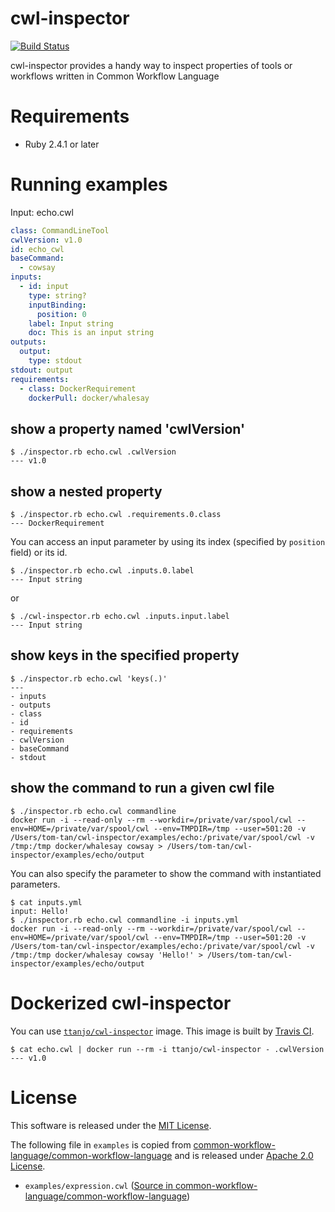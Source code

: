 # cwl-inspector
[![Build Status](https://travis-ci.org/tom-tan/cwl-inspector.svg?branch=master)](https://travis-ci.org/tom-tan/cwl-inspector)

cwl-inspector provides a handy way to inspect properties of tools or workflows written in Common Workflow Language

# Requirements
- Ruby 2.4.1 or later

# Running examples

Input: echo.cwl
```yaml
class: CommandLineTool
cwlVersion: v1.0
id: echo_cwl
baseCommand:
  - cowsay
inputs:
  - id: input
    type: string?
    inputBinding:
      position: 0
    label: Input string
    doc: This is an input string
outputs:
  output:
    type: stdout
stdout: output
requirements:
  - class: DockerRequirement
    dockerPull: docker/whalesay
```

## show a property named 'cwlVersion'
```console
$ ./inspector.rb echo.cwl .cwlVersion
--- v1.0
```

## show a nested property
```console
$ ./inspector.rb echo.cwl .requirements.0.class
--- DockerRequirement
```

You can access an input parameter by using its index (specified by `position` field) or its id.

```console
$ ./inspector.rb echo.cwl .inputs.0.label
--- Input string
```

or

```console
$ ./cwl-inspector.rb echo.cwl .inputs.input.label
--- Input string
```

## show keys in the specified property
```console
$ ./inspector.rb echo.cwl 'keys(.)'
---
- inputs
- outputs
- class
- id
- requirements
- cwlVersion
- baseCommand
- stdout
```

## show the command to run a given cwl file
```console
$ ./inspector.rb echo.cwl commandline
docker run -i --read-only --rm --workdir=/private/var/spool/cwl --env=HOME=/private/var/spool/cwl --env=TMPDIR=/tmp --user=501:20 -v /Users/tom-tan/cwl-inspector/examples/echo:/private/var/spool/cwl -v /tmp:/tmp docker/whalesay cowsay > /Users/tom-tan/cwl-inspector/examples/echo/output
```

You can also specify the parameter to show the command with instantiated parameters.
```console
$ cat inputs.yml
input: Hello!
$ ./inspector.rb echo.cwl commandline -i inputs.yml
docker run -i --read-only --rm --workdir=/private/var/spool/cwl --env=HOME=/private/var/spool/cwl --env=TMPDIR=/tmp --user=501:20 -v /Users/tom-tan/cwl-inspector/examples/echo:/private/var/spool/cwl -v /tmp:/tmp docker/whalesay cowsay 'Hello!' > /Users/tom-tan/cwl-inspector/examples/echo/output
```

# Dockerized cwl-inspector
You can use [`ttanjo/cwl-inspector`](https://hub.docker.com/r/ttanjo/cwl-inspector/) image.
This image is built by [Travis CI](https://travis-ci.org/tom-tan/cwl-inspector).

```console
$ cat echo.cwl | docker run --rm -i ttanjo/cwl-inspector - .cwlVersion
--- v1.0
```

# License
This software is released under the [MIT License](https://github.com/tom-tan/cwl-inspector/blob/master/LICENSE).

The following file in `examples` is copied from [common-workflow-language/common-workflow-language](https://github.com/common-workflow-language/common-workflow-language) and is released under [Apache 2.0 License](https://github.com/common-workflow-language/common-workflow-language/blob/master/LICENSE.txt).
- `examples/expression.cwl` ([Source in common-workflow-language/common-workflow-language](https://github.com/common-workflow-language/common-workflow-language/blob/master/v1.0/examples/expression.cwl))
